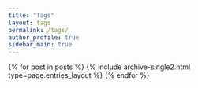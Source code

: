 ```yaml
---
title: "Tags"
layout: tags
permalink: /tags/
author_profile: true
sidebar_main: true
---
```


{% for post in posts %} {% include archive-single2.html type=page.entries_layout %} {% endfor %}